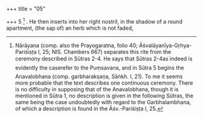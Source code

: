 +++
title = "05"

+++
5 [^3] . He then inserts into her right nostril, in the shadow of a round apartment, (the sap of) an herb which is not faded,


[^3]:  Nārāyaṇa (comp. also the Prayogaratna, folio 40; Āśvalāyanīya-Gṛhya-Pariśiṣṭa I, 25; NIS. Chambers 667) separates this rite from the ceremony described in Sūtras 2-4. He says that Sūtras 2-4as indeed is evidently the caserefer to the Puṃsavana, and in Sūtra 5 begins the Anavalobhana (comp. garbharakṣaṇa, Sāṅkh. I, 21). To me it seems more probable that the text describes one continuous ceremony. There is no difficulty in supposing that of the Anavalobhana, though it is mentioned in Sūtra 1, no description is given in the following Sūtras, the same being the case undoubtedly with regard to the Garbhalambhana, of which a description is found in the Āśv.-Pariśiṣṭa I, 25.
